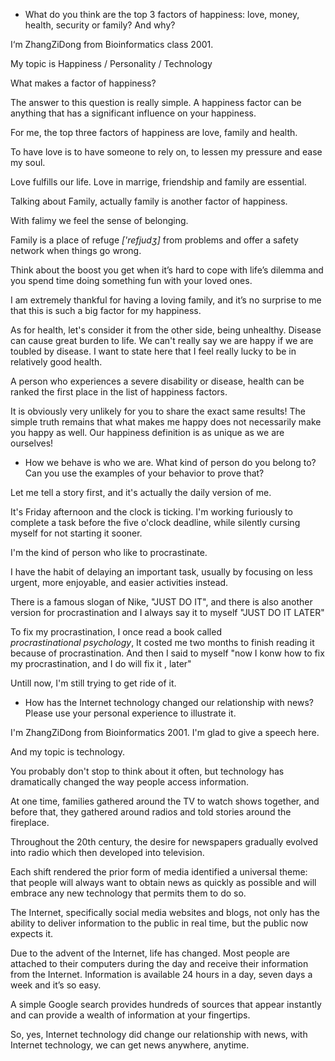 +   What do you think are the top 3 factors of happiness: love, money, health, security or family? And why?

I‘m ZhangZiDong from Bioinformatics class 2001.

My topic is Happiness / Personality / Technology

What makes a factor of happiness?

The answer to this question is really simple. A happiness factor can be anything that has a significant influence on your happiness.

For me, the top three factors of happiness  are love, family and health. 

To have love is to have someone to rely on, to lessen my pressure and ease my soul. 

Love fulfills our life. Love in marrige, friendship and family are essential. 

Talking about Family, actually family is another factor of happiness. 

With falimy we feel the sense of belonging. 

Family is a place of refuge *['refjudʒ]* from problems and offer a safety network when things go wrong. 

Think about the boost you get when it’s hard to cope with life’s dilemma and you spend time doing something fun with your loved ones. 

I am extremely thankful for having a loving family, and it’s no surprise to me that this is such a big factor for my happiness.

As for health, let's consider it from the other side, being unhealthy. Disease can cause great burden to life. We can't  really say we are happy if we are toubled by disease. I want to state here that I feel really lucky to be in relatively good health.

A person who experiences a severe disability or disease, health can be ranked the first place in the list of happiness factors.

It is obviously very unlikely for you to share the exact same results! The simple truth remains that what makes me happy does not necessarily make you happy as well. Our happiness definition is as unique as we are ourselves!

+   How we behave is who we are. What kind of person do you belong to? Can you use the examples of your behavior to prove that?

Let me tell a story first, and it's actually the daily version of me.

It's Friday afternoon and the clock is ticking. I'm working furiously to complete a task before the five o'clock deadline, while silently cursing myself for not starting it sooner.

I'm the kind of person who like to procrastinate.

I have the habit of delaying an important task, usually by focusing on less urgent, more enjoyable, and easier activities instead.

There is a famous slogan of Nike, "JUST DO IT", and there is also another version for procrastination and I always say it to myself "JUST DO IT  LATER"

To fix my procrastination, I once read a book called $procrastinational\ psychology$, It costed me two months to finish reading it because of procrastination. And then I said to myself "now I konw how to fix my procrastination, and I do will fix it ,  later"

Untill now, I'm still trying to get ride of it.

+   How has the Internet technology changed our relationship with news? Please use your personal experience to illustrate it.

I'm ZhangZiDong from Bioinformatics 2001. I'm glad to give a speech here.

And my topic is technology.

You probably don't stop to think about it often, but technology has dramatically changed the way people access information.

At one time, families gathered around the TV to watch shows together, and before that, they gathered around radios and told stories around the fireplace. 

Throughout the 20th century, the desire for newspapers gradually evolved into radio which then developed into television.

Each shift rendered the prior form of media identified a universal theme: that people will always want to obtain news as quickly as possible and will embrace any new technology that permits them to do so. 

The Internet, specifically social media websites and blogs, not only has the ability to deliver information to the public in real time, but the public now expects it.

Due to the advent of the Internet, life has changed. Most people are attached to their computers during the day and receive their information from the Internet. Information is available 24 hours in a day, seven days a week and it’s so easy. 

A simple Google search provides hundreds of sources that appear instantly and can provide a wealth of information at your fingertips.

So, yes, Internet technology did change our relationship with news, with Internet technology, we can get news anywhere, anytime.

